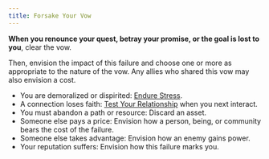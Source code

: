 ```yaml
---
title: Forsake Your Vow
---
```


**When you renounce your quest, betray your promise, or the goal is lost to you**, clear the vow.

Then, envision the impact of this failure and choose one or more as appropriate to the nature of the vow. Any allies who shared this vow may also envision a cost.

- You are demoralized or dispirited: [Endure Stress](/moves/suffer/endure_stress).
- A connection loses faith: [Test Your Relationship](/moves/connection/test_your_relationship) when you next interact.
- You must abandon a path or resource: Discard an asset.
- Someone else pays a price: Envision how a person, being, or community bears the cost of the failure.
- Someone else takes advantage: Envision how an enemy gains power.
- Your reputation suffers: Envision how this failure marks you.
